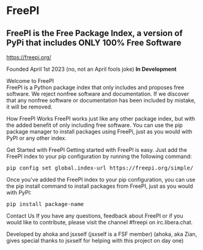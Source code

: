 # FreePI

## FreePI is the Free Package Index, a version of PyPi that includes ONLY 100% Free Software
https://freepi.org/

Founded April 1st 2023 (no, not an April fools joke)
**In Development**

Welcome to FreePI
<br />
FreePI is a Python package index that only includes and proposes free software. We reject nonfree software and documentation. If we discover that any nonfree software or documentation has been included by mistake, it will be removed.

How FreePI Works
FreePI works just like any other package index, but with the added benefit of only including free software. You can use the pip package manager to install packages using FreePi, just as you would with PyPI or any other index.

Get Started with FreePI
Getting started with FreePI is easy. Just add the FreePI index to your pip configuration by running the following command:
<pre>pip config set global.index-url https://freepi.org/simple/</pre>

Once you've added the FreePI index to your pip configuration, you can use the pip install command to install packages from FreePI, just as you would with PyPI:
<pre>pip install package-name</pre>

Contact Us
If you have any questions, feedback about FreePI or if you would like to contribute, please visit the channel #freepi on irc.libera.chat.

Developed by ahoka and jsxself (jsxself is a FSF member)
(ahoka, aka Zian, gives special thanks to jsxself for helping with this project on day one)


